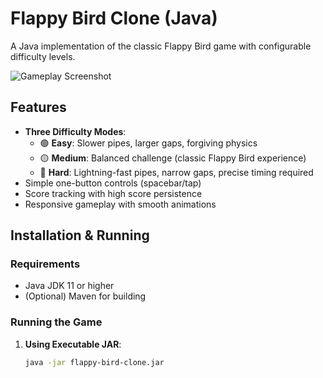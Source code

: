 # Flappy Bird Clone (Java)

A Java implementation of the classic Flappy Bird game with configurable difficulty levels.

![Gameplay Screenshot](screenshot.png) <!-- Add your screenshot file -->

## Features

- **Three Difficulty Modes**:
  - 🟢 **Easy**: Slower pipes, larger gaps, forgiving physics
  - 🟡 **Medium**: Balanced challenge (classic Flappy Bird experience)
  - 🔴 **Hard**: Lightning-fast pipes, narrow gaps, precise timing required
- Simple one-button controls (spacebar/tap)
- Score tracking with high score persistence
- Responsive gameplay with smooth animations

## Installation & Running

### Requirements
- Java JDK 11 or higher
- (Optional) Maven for building

### Running the Game
1. **Using Executable JAR**:
   ```bash
   java -jar flappy-bird-clone.jar
